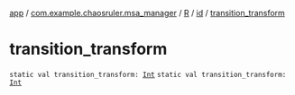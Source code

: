 [app](../../../index.md) / [com.example.chaosruler.msa_manager](../../index.md) / [R](../index.md) / [id](index.md) / [transition_transform](.)

# transition_transform

`static val transition_transform: `[`Int`](https://kotlinlang.org/api/latest/jvm/stdlib/kotlin/-int/index.html)
`static val transition_transform: `[`Int`](https://kotlinlang.org/api/latest/jvm/stdlib/kotlin/-int/index.html)